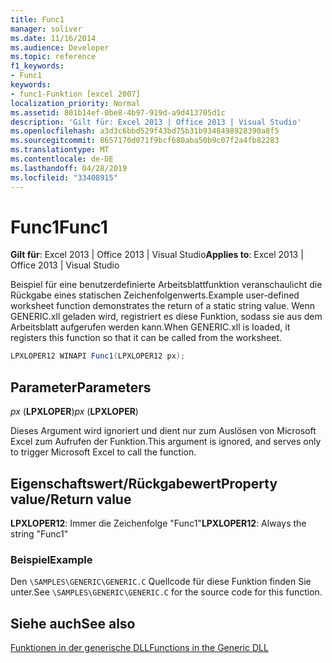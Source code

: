```yaml
---
title: Func1
manager: soliver
ms.date: 11/16/2014
ms.audience: Developer
ms.topic: reference
f1_keywords:
- Func1
keywords:
- func1-Funktion [excel 2007]
localization_priority: Normal
ms.assetid: 801b14ef-0be8-4b97-919d-a9d413705d1c
description: 'Gilt für: Excel 2013 | Office 2013 | Visual Studio'
ms.openlocfilehash: a3d3c6bbd529f43bd75b31b9348498928390a8f5
ms.sourcegitcommit: 8657170d071f9bcf680aba50b9c07f2a4fb82283
ms.translationtype: MT
ms.contentlocale: de-DE
ms.lasthandoff: 04/28/2019
ms.locfileid: "33408915"
---
```

# <a name="func1"></a><span data-ttu-id="7f919-104">Func1</span><span class="sxs-lookup"><span data-stu-id="7f919-104">Func1</span></span>

 <span data-ttu-id="7f919-105">**Gilt für**: Excel 2013 | Office 2013 | Visual Studio</span><span class="sxs-lookup"><span data-stu-id="7f919-105">**Applies to**: Excel 2013 | Office 2013 | Visual Studio</span></span> 
  
<span data-ttu-id="7f919-106">Beispiel für eine benutzerdefinierte Arbeitsblattfunktion veranschaulicht die Rückgabe eines statischen Zeichenfolgenwerts.</span><span class="sxs-lookup"><span data-stu-id="7f919-106">Example user-defined worksheet function demonstrates the return of a static string value.</span></span> <span data-ttu-id="7f919-107">Wenn GENERIC.xll geladen wird, registriert es diese Funktion, sodass sie aus dem Arbeitsblatt aufgerufen werden kann.</span><span class="sxs-lookup"><span data-stu-id="7f919-107">When GENERIC.xll is loaded, it registers this function so that it can be called from the worksheet.</span></span>
  
```cs
LPXLOPER12 WINAPI Func1(LPXLOPER12 px);
```

## <a name="parameters"></a><span data-ttu-id="7f919-108">Parameter</span><span class="sxs-lookup"><span data-stu-id="7f919-108">Parameters</span></span>

 <span data-ttu-id="7f919-109">_px_ (**LPXLOPER**)</span><span class="sxs-lookup"><span data-stu-id="7f919-109">_px_ (**LPXLOPER**)</span></span>
  
<span data-ttu-id="7f919-110">Dieses Argument wird ignoriert und dient nur zum Auslösen von Microsoft Excel zum Aufrufen der Funktion.</span><span class="sxs-lookup"><span data-stu-id="7f919-110">This argument is ignored, and serves only to trigger Microsoft Excel to call the function.</span></span>
  
## <a name="property-valuereturn-value"></a><span data-ttu-id="7f919-111">Eigenschaftswert/Rückgabewert</span><span class="sxs-lookup"><span data-stu-id="7f919-111">Property value/Return value</span></span>

 <span data-ttu-id="7f919-112">**LPXLOPER12**: Immer die Zeichenfolge "Func1"</span><span class="sxs-lookup"><span data-stu-id="7f919-112">**LPXLOPER12**: Always the string "Func1"</span></span>
  
### <a name="example"></a><span data-ttu-id="7f919-113">Beispiel</span><span class="sxs-lookup"><span data-stu-id="7f919-113">Example</span></span>

<span data-ttu-id="7f919-114">Den  `\SAMPLES\GENERIC\GENERIC.C` Quellcode für diese Funktion finden Sie unter.</span><span class="sxs-lookup"><span data-stu-id="7f919-114">See  `\SAMPLES\GENERIC\GENERIC.C` for the source code for this function.</span></span> 
  
## <a name="see-also"></a><span data-ttu-id="7f919-115">Siehe auch</span><span class="sxs-lookup"><span data-stu-id="7f919-115">See also</span></span>



[<span data-ttu-id="7f919-116">Funktionen in der generische DLL</span><span class="sxs-lookup"><span data-stu-id="7f919-116">Functions in the Generic DLL</span></span>](functions-in-the-generic-dll.md)

